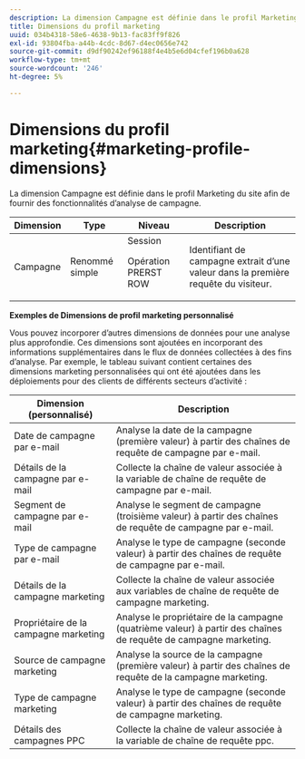 ```yaml
---
description: La dimension Campagne est définie dans le profil Marketing du site afin de fournir des fonctionnalités d’analyse de campagne.
title: Dimensions du profil marketing
uuid: 034b4318-58e6-4638-9b13-fac83ff9f826
exl-id: 93804fba-a44b-4cdc-8d67-d4ec0656e742
source-git-commit: d9df90242ef96188f4e4b5e6d04cfef196b0a628
workflow-type: tm+mt
source-wordcount: '246'
ht-degree: 5%

---
```


# Dimensions du profil marketing{#marketing-profile-dimensions}

La dimension Campagne est définie dans le profil Marketing du site afin de fournir des fonctionnalités d’analyse de campagne.

<table id="table_27A4B8247F6D4E18BD61041CED7D8805"> 
 <thead> 
  <tr> 
   <th colname="col1" class="entry"> Dimension </th> 
   <th colname="col2" class="entry"> Type </th> 
   <th colname="col3" class="entry"> Niveau </th> 
   <th colname="col4" class="entry"> Description </th> 
  </tr> 
 </thead>
 <tbody> 
  <tr> 
   <td colname="col1"> Campagne </td> 
   <td colname="col2"> Renommé simple </td> 
   <td colname="col3">Session <p>Opération PRERST ROW </p></td> 
   <td colname="col4"> Identifiant de campagne extrait d’une valeur dans la première requête du visiteur. </td> 
  </tr> 
 </tbody> 
</table>

**Exemples de Dimensions de profil marketing personnalisé**

Vous pouvez incorporer d’autres dimensions de données pour une analyse plus approfondie. Ces dimensions sont ajoutées en incorporant des informations supplémentaires dans le flux de données collectées à des fins d’analyse. Par exemple, le tableau suivant contient certaines des dimensions marketing personnalisées qui ont été ajoutées dans les déploiements pour des clients de différents secteurs d’activité :

| Dimension (personnalisé) | Description |
|---|---|
| Date de campagne par e-mail | Analyse la date de la campagne (première valeur) à partir des chaînes de requête de campagne par e-mail. |
| Détails de la campagne par e-mail | Collecte la chaîne de valeur associée à la variable de chaîne de requête de campagne par e-mail. |
| Segment de campagne par e-mail | Analyse le segment de campagne (troisième valeur) à partir des chaînes de requête de campagne par e-mail. |
| Type de campagne par e-mail | Analyse le type de campagne (seconde valeur) à partir des chaînes de requête de campagne par e-mail. |
| Détails de la campagne marketing | Collecte la chaîne de valeur associée aux variables de chaîne de requête de campagne marketing. |
| Propriétaire de la campagne marketing | Analyse le propriétaire de la campagne (quatrième valeur) à partir des chaînes de requête de campagne marketing. |
| Source de campagne marketing | Analyse la source de la campagne (première valeur) à partir des chaînes de requête de la campagne marketing. |
| Type de campagne marketing | Analyse le type de campagne (seconde valeur) à partir des chaînes de requête de campagne marketing. |
| Détails des campagnes PPC | Collecte la chaîne de valeur associée à la variable de chaîne de requête ppc. |
